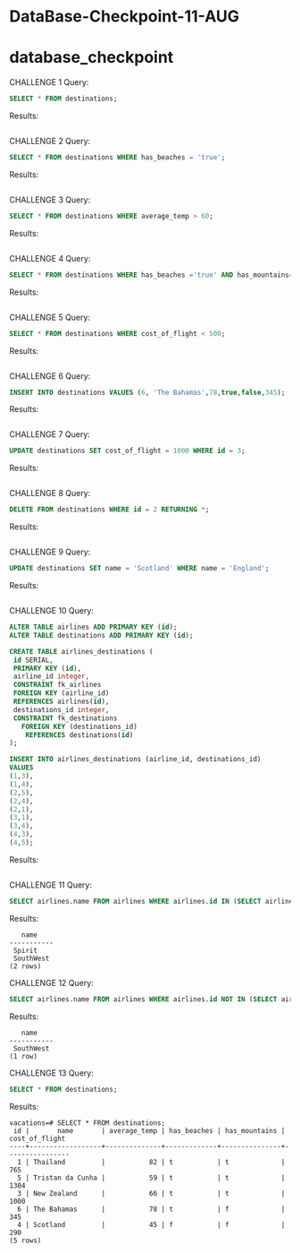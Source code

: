 # DataBase-Checkpoint-11-AUG

# database_checkpoint

CHALLENGE 1
Query:
```SQL
SELECT * FROM destinations;
```
Results:
```

```

CHALLENGE 2
Query:
```SQL
SELECT * FROM destinations WHERE has_beaches = 'true';
```
Results:
```

```

CHALLENGE 3
Query:
```SQL
SELECT * FROM destinations WHERE average_temp > 60;
```
Results:
```

```

CHALLENGE 4
Query:
```SQL
SELECT * FROM destinations WHERE has_beaches ='true' AND has_mountains='true';
```
Results:
```

```

CHALLENGE 5
Query:
```SQL
SELECT * FROM destinations WHERE cost_of_flight < 500;
```
Results:
```

```

CHALLENGE 6
Query:
```SQL
INSERT INTO destinations VALUES (6, 'The Bahamas',78,true,false,345);
```
Results:
```

```

CHALLENGE 7
Query:
```SQL
UPDATE destinations SET cost_of_flight = 1000 WHERE id = 3;
```
Results:
```

```

CHALLENGE 8
Query:
```SQL
DELETE FROM destinations WHERE id = 2 RETURNING *;

```
Results:
```

```

CHALLENGE 9
Query:
```SQL
UPDATE destinations SET name = 'Scotland' WHERE name = 'England';
```
Results:
```

```

CHALLENGE 10
Query:
```SQL
ALTER TABLE airlines ADD PRIMARY KEY (id);
ALTER TABLE destinations ADD PRIMARY KEY (id);

CREATE TABLE airlines_destinations (
 id SERIAL,
 PRIMARY KEY (id),
 airline_id integer,
 CONSTRAINT fk_airlines
 FOREIGN KEY (airline_id)
 REFERENCES airlines(id),
 destinations_id integer,
 CONSTRAINT fk_destinations
   FOREIGN KEY (destinations_id)
    REFERENCES destinations(id)
);

INSERT INTO airlines_destinations (airline_id, destinations_id)
VALUES
(1,3),
(1,4),
(2,5),
(2,4),
(2,1),
(3,1),
(3,4),
(4,3),
(4,5);
```
Results:
```

```

CHALLENGE 11
Query:
```SQL
SELECT airlines.name FROM airlines WHERE airlines.id IN (SELECT airline_id FROM airlines_destinations WHERE airlines_destinations.destinations_id=3);
```
Results:
```
   name    
-----------
 Spirit
 SouthWest
(2 rows)
```

CHALLENGE 12
Query:
```SQL
SELECT airlines.name FROM airlines WHERE airlines.id NOT IN (SELECT airline_id FROM airlines_destinations WHERE airlines_destinations.destinations_id=4);
```
Results:
```
   name    
-----------
 SouthWest
(1 row)
```

CHALLENGE 13
Query:
```SQL
SELECT * FROM destinations; 
```
Results:
```
vacations=# SELECT * FROM destinations; 
 id |       name       | average_temp | has_beaches | has_mountains | cost_of_flight 
----+------------------+--------------+-------------+---------------+----------------
  1 | Thailand         |           82 | t           | t             |            765
  5 | Tristan da Cunha |           59 | t           | t             |           1304
  3 | New Zealand      |           66 | t           | t             |           1000
  6 | The Bahamas      |           78 | t           | f             |            345
  4 | Scotland         |           45 | f           | f             |            290
(5 rows)
```
